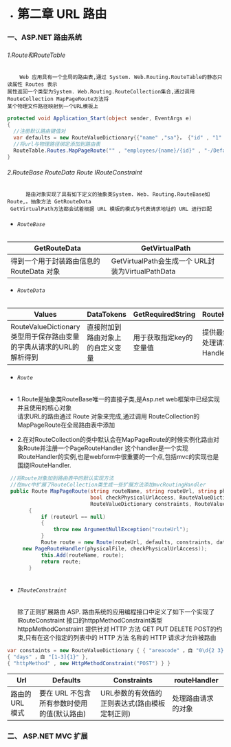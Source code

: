 * #  第二章 URL 路由

### 一、ASP.NET 路由系统 

###### 1.Route和RouteTable

        Web 应用具有一个全局的路由表,通过 System. Web.Routing.RouteTable的静态只读属性 Routes 表示
    属性返回一个类型为System. Web.Routing.RouteCollection集合,通过调用 RouteCollection MapPageRoute方法将
    某个物理文件路径映射到一个URL模板上
    
```.cs
protected void Application_Start(object sender, EventArgs e)
{
  //注册默认路由键值对
  var defaults = new RouteValueDictionary{{"name" ,"sa"}， {"id" , "1" } } ;
  //将url与物理路径绑定添加到路由表
  RouteTable.Routes.MapPageRoute("" , "employees/{name}/{id}" , "-/Default.aspx" , true , defaults); 
}
```

###### 2.RouteBase RouteData Route IRouteConstraint
    
          路由对象实现了具有如下定义的抽象类System. Web. Routing.RouteBase如Route,。抽象方法 GetRouteData
     GetVirtualPath方法都会试着根据 URL 模板的模式与代表请求地址的 URL 进行匹配
     
* ###### `RouteBase`     
 |GetRouteData|GetVirtualPath|
 |-|-|
 |得到一个用于封装路由信息的 RouteData 对象|GetVirtualPath会生成一个 URL封装为VirtualPathData|
 
* ###### `RouteData`  
 |Values|DataTokens|GetRequiredString|RouteHandler|
 |-|-|-|-|
 |RouteValueDictionary类型用于保存路由变量的字典从请求的URL的解析得到|直接附加到路由对象上的自定义变量|用于获取指定key的变量值|提供最终用于处理请求的Handler对象|
 
 * ###### `Route`  
 
 - 1.Route是抽象类RouteBase唯一的直接子类,是Asp.net web框架中已经实现并且使用的核心对象</br>
 	  请求URL的路由通过 Route 对象来完成,通过调用 RouteCollection的MapPageRoute在全局路由表中添加
	  
 - 2.在对RouteCollection的类中默认会在MapPageRoute的时候实例化路由对象Route并注册一个PageRouteHandler
      	  这个handler是一个实现IRouteHandler的实例,也是webform中很重要的一个点,包括mvc的实现也是围绕IRouteHandler.
 
 ```.cs
  //将Route对象加到路由表中的默认实现方法
  //在mvc中扩展了RouteCollection类生成一些扩展方法添加mvcRoutingHandler
  public Route MapPageRoute(string routeName, string routeUrl, string physicalFile,
                            bool checkPhysicalUrlAccess, RouteValueDictionary defaults, 
                            RouteValueDictionary constraints, RouteValueDictionary dataTokens)
		{
			if (routeUrl == null)
			{
				throw new ArgumentNullException("routeUrl");
			}
			Route route = new Route(routeUrl, defaults, constraints, dataTokens, 
      new PageRouteHandler(physicalFile, checkPhysicalUrlAccess));
			this.Add(routeName, route);
			return route;
		}
    
  ```
  	
  
   * ###### `IRouteConstraint`  
  	   除了正则扩展路由 ASP. 路由系统的应用编程接口中定义了如下一个实现了 IRouteConstraint 接口的httppMethodConstraint类型
	httppMethodConstraint 提供针对 HTTP 方法 GET PUT DELETE POST的约束,只有在这个指定的列表中的 HTTP 方法
	名称的 HTTP 请求才允许被路由
```.cs
var constaints = new RouteValueDictionary { { "areacode" ，自 "0\d{2 3}" },
{ "days" ，自 "[1-3]{1}" },
{ "httpMethod" , new HttpMethodConstraint("POST") } }
```
  |Url|Defaults|Constraints|routeHandler|
  |-|-|-|-|
  |路由的 URL 模式|要在 URL 不包含所有参数时使用的值(默认路由)|URL参数的有效值的正则表达式(路由模板定制正则)| 处理路由请求的对象|
  
  ### 二、 ASP.NET MVC 扩展
         
 
